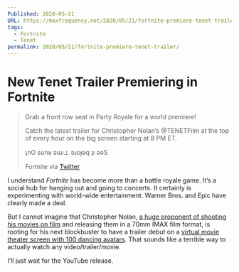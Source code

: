 ```yaml
---
Published: 2020-05-21
URL: https://maxfrequency.net/2020/05/21/fortnite-premiere-tenet-trailer/
tags:
  - Fortnite
  - Tenet
permalink: 2020/05/21/fortnite-premiere-tenet-trailer/
---
```

# New Tenet Trailer Premiering in Fortnite

> Grab a front row seat in Party Royale for a world premiere!
>
> Catch the latest trailer for Christopher Nolan’s @TENETFilm
at the top of every hour on the big screen starting at 8 PM ET.
>
> ʇnO sunᴚ ǝɯı⊥ ǝɹoɟǝq ʇı ǝǝS
>
> Fortnite via [Twitter](https://twitter.com/FortniteGame/status/1263560233764429824)

I understand *Fortnite* has become more than a battle royale game. It’s a social hub for hanging out and going to concerts. It certainly is experimenting with world-wide entertainment. Warner Bros. and Epic have clearly made a deal.

But I cannot imagine that Christopher Nolan, [a huge proponent of shooting his movies on film](https://www.youtube.com/watch?v=VtH6kiPbMBw) and releasing them in a 70mm IMAX film format, is rooting for his next blockbuster to have a trailer debut on a [virtual movie theater screen with 100 dancing avatars](https://www.youtube.com/watch?v=U4lJlaP-2HY). That sounds like a terrible way to actually watch any video/trailer/movie.

I’ll just wait for the YouTube release.